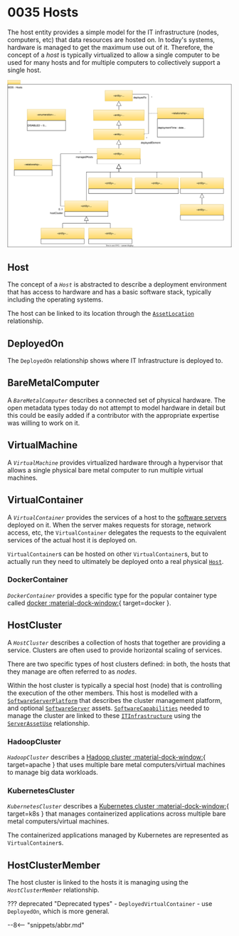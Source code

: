 <!-- SPDX-License-Identifier: CC-BY-4.0 -->
<!-- Copyright Contributors to the Egeria project. -->

# 0035 Hosts

The host entity provides a simple model for the IT infrastructure (nodes, computers, etc) that data resources are hosted on.
In today's systems, hardware is managed to get the maximum use out of it. Therefore, the concept of a *host* is typically virtualized to allow a single computer to be used for many hosts and for multiple computers to collectively support a single host.

![UML](0035-Complex-Hosts.svg)

## Host

The concept of a *`Host`* is abstracted to describe a deployment environment that has access to hardware and has a basic software stack, typically including the operating systems.

The host can be linked to its location through the [`AssetLocation`](/types/0/0025-Locations/#assetlocation) relationship.

## DeployedOn

The `DeployedOn` relationship shows where IT Infrastructure is deployed to.

## BareMetalComputer

A *`BareMetalComputer`* describes a connected set of physical hardware. The open metadata types today do not attempt to model hardware in detail but this could be easily added if a contributor with the appropriate expertise was willing to work on it.

## VirtualMachine

A *`VirtualMachine`* provides virtualized hardware through a hypervisor that allows a single physical bare metal computer to run multiple virtual machines.

## VirtualContainer

A *`VirtualContainer`* provides the services of a host to the [software servers](/types/0/0040-Software-Servers) deployed on it. When the server makes requests for storage, network access, etc, the `VirtualContainer` delegates the requests to the equivalent services of the actual host it is deployed on.

`VirtualContainer`s can be hosted on other `VirtualContainer`s, but to actually run they need to ultimately be deployed onto a real physical [`Host`](/types/0/0030-Hosts-and-Platforms/#host).

### DockerContainer

*`DockerContainer`* provides a specific type for the popular container type called [docker :material-dock-window:](https://www.docker.com/){ target=docker }.

## HostCluster

A *`HostCluster`* describes a collection of hosts that together are providing a service. Clusters are often used to provide horizontal scaling of services.

There are two specific types of host clusters defined: in both, the hosts that they manage are often referred to as *nodes*.

Within the host cluster is typically a special host (node) that is controlling the execution of the other members. This host is modelled with a [`SoftwareServerPlatform`](/types/0/0037-Software-Server-Platforms/#softwareserverplatform) that describes the cluster management platform, and optional [`SoftwareServer`](/types/0/0040-Software-Servers/#softwareserver) assets.  [`SoftwareCapabilities`](/types/0/0042-Software-Capabilities/#softwarecapability) needed to manage the cluster are linked to these [`ITInfrastructure`](/types/0/0030-Hosts-and-Platforms/#itinfrastructure) using the [`ServerAssetUse`](/types/0/0045-Servers-and-Assets/#serverassetuse) relationship.

### HadoopCluster

*`HadoopCluster`* describes a [Hadoop cluster :material-dock-window:](https://hadoop.apache.org/){ target=apache } that uses multiple bare metal computers/virtual machines to manage big data workloads.

### KubernetesCluster

*`KubernetesCluster`* describes a [Kubernetes cluster :material-dock-window:](https://kubernetes.io/){ target=k8s } that manages containerized applications across multiple bare metal computers/virtual machines.

The containerized applications managed by Kubernetes are represented as `VirtualContainer`s.


## HostClusterMember

The host cluster is linked to the hosts it is managing using the *`HostClusterMember`* relationship.

??? deprecated "Deprecated types"
    - `DeployedVirtualContainer` - use `DeployedOn`, which is more general.

--8<-- "snippets/abbr.md"
